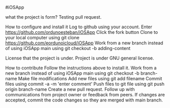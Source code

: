 #iOSApp



what the project is form?
Testing pull request.

How to configure and install it
Log to github using your account.
Enter https://github.com/ordunoesteban/iOSApp
Click the fork button
Clone to your local computer using git clone https://github.com/eordunoicloud/iOSApp
Work from a new branch instead of using iOSApp main using git checkout -b adding-content

License that the project is under.
Project is under GNU general license.

How to contribute
Follow the instructions above to install it.
Work from a new branch instead of using iOSApp main using git checkout -b branch-name
Make file modifications
Add new files using git add filename
Commit files using commit -a -m 'enter comment'
Push files to git file using git push origin branch-name
Create a new pull request.
Follow up with communications from project owner or feedback from peers.
If changes are accepted, commit the code changes so they are merged with main branch.





